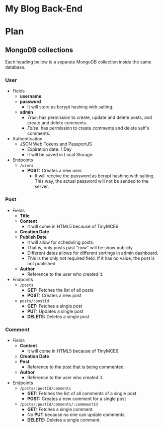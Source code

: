 # My Blog Back-End

# Plan

## MongoDB collections

Each heading bellow is a separate MongoDB collection inside the same database.

### User

- Fields
  - **username**
  - **password**
    - It will store as bcrypt hashing with salting.
  - **admin**
    - _True_: has permission to create, update and delete posts, and create and delete comments.
    - _False_: has permission to create comments and delete self's comments.
- Authentication
  - JSON Web Tokens and PassportJS
    - Expiration date: 1 Day
    - It will be saved in Local Storage.
- Endpoints
  - `/users`
    - **POST:** Creates a new user.
      - It will receive the password as bcrypt hashing with salting. This way, the actual password will not be sended to the server.

### Post

- Fields
  - **Title**
  - **Content**
    - It will come in HTML5 because of TinyMCE6
  - **Creation Date**
  - **Publish Date**
    - It will allow for scheduling posts.
    - That is, only posts past "now" will be show publicly
    - Different dates allows for different sortings in admin dashboard.
    - This is the only not required field. If it has no value, the post is not published
  - **Author**
    - Reference to the user who created it.
- Endpoints
  - `/posts`
    - **GET:** Fetches the list of all posts
    - **POST:** Creates a new post
  - `posts/:postId`
    - **GET:** Fetches a single post
    - **PUT:** Updates a single post
    - **DELETE:** Deletes a single post

### Comment

- Fields
  - **Content**
    - It will come in HTML5 because of TinyMCE6
  - **Creation Date**
  - **Post**
    - Reference to the post that is being commented.
  - **Author**
    - Reference to the user who created it.
- Endpoints
  - `/posts/:postId/comments`
    - **GET:** Fetches the list of all comments of a single post
    - **POST:** Creates a new comment for a single post
  - `/posts/:postId/comments/:commmentId`
    - **GET:** Fetches a single comment.
    - No **PUT** because no one can update comments.
    - **DELETE:** Deletes a single comment.
